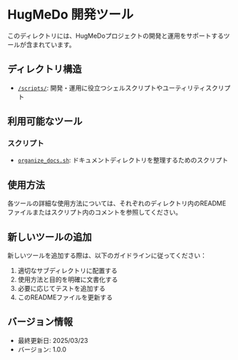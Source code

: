 # HugMeDo 開発ツール

このディレクトリには、HugMeDoプロジェクトの開発と運用をサポートするツールが含まれています。

## ディレクトリ構造

- [`/scripts/`](./scripts/): 開発・運用に役立つシェルスクリプトやユーティリティスクリプト

## 利用可能なツール

### スクリプト

- [`organize_docs.sh`](./scripts/organize_docs.sh): ドキュメントディレクトリを整理するためのスクリプト

## 使用方法

各ツールの詳細な使用方法については、それぞれのディレクトリ内のREADMEファイルまたはスクリプト内のコメントを参照してください。

## 新しいツールの追加

新しいツールを追加する際は、以下のガイドラインに従ってください：

1. 適切なサブディレクトリに配置する
2. 使用方法と目的を明確に文書化する
3. 必要に応じてテストを追加する
4. このREADMEファイルを更新する

## バージョン情報
- 最終更新日: 2025/03/23
- バージョン: 1.0.0
